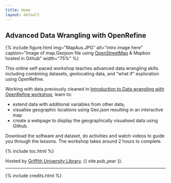 ```yaml
---
title: Home
layout: default
---
```


## Advanced Data Wrangling with OpenRefine

{% include figure.html img="MapAus.JPG" alt="intro image here" caption="Image of map.Geojson file using <a href="https://www.openstreetmap.org/" target="_blank" rel="noopener">OpenStreetMap</a> & Mapbox hosted in Github" width="75%" %}

This online self-paced workshop teaches advanced data wrangling skills including combining datasets, geolocating data, and “what if” exploration using OpenRefine. 

Working with data previously cleaned in [Introduction to Data wrangling with OpenRefine workshop](https://griffithunilibrary.github.io/intro-data-wrangle/), learn to:

- extend data with additional variables from other data, 
- visualise geographic locations using Geo.json resulting in an interactive map 
- create a webpage to display the geographically visualised data using Github.

Download the software and dataset, do activities and watch videos to guide you through the lessons. The workshop takes around 2 hours to complete.

{% include toc.html %}

Hosted by [Griffith University Library](https://www.griffith.edu.au/library), {{ site.pub_year }}.

------

{% include credits.html %}
